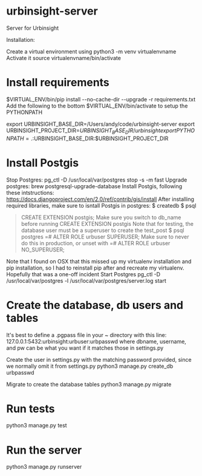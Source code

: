 # urbinsight-server
Server for Urbinsight

Installation:

Create a virtual environment using
python3 -m venv virtualenvname
Activate it
source virtualenvname/bin/activate

# Install requirements
$VIRTUAL_ENV/bin/pip install --no-cache-dir  --upgrade -r requirements.txt
Add the following to the bottom $VIRTUAL_ENV/bin/activate to setup the PYTHONPATH

export URBINSIGHT_BASE_DIR=/Users/andy/code/urbinsight-server
export URBINSIGHT_PROJECT_DIR=$URBINSIGHT_BASE_DIR/urbinsight
export PYTHONPATH=.:$URBINSIGHT_BASE_DIR:$URBINSIGHT_PROJECT_DIR


# Install Postgis 
Stop Postgres:
pg_ctl -D /usr/local/var/postgres stop -s -m fast
Upgrade postgres:
brew postgresql-upgrade-database
Install Postgis, following these intstructions:
https://docs.djangoproject.com/en/2.0/ref/contrib/gis/install
After installing required libraries, make sure to isntall Postgis in postgres:
$ createdb  <db name>
$ psql <db name>
> CREATE EXTENSION postgis;
Make sure you switch to db_name before running CREATE EXTENSION postgis
Note that for testing, the database user must be a superuser to create the test_post
$ psql postgres
=# ALTER ROLE urbuser SUPERUSER;
Make sure to never do this in production, or unset with
=# ALTER ROLE urbuser NO_SUPERUSER;

Note that I found on OSX that this missed up my virtualenv installation and pip installation,
so I had to reinstall pip after and recreate my virtualenv. Hopefully that was a one-off incident
Start Postgres
pg_ctl -D /usr/local/var/postgres -l /usr/local/var/postgres/server.log start


# Create the database, db users and tables
It's best to define a .pgpass file in your ~ directory with this line:
127.0.0.1:5432:urbinsight:urbuser:urbpasswd
where dbname, username, and pw can be what you want if it matches those in settings.py

Create the user in settings.py with the matching password provided, since we normally omit it from
settings.py
python3 manage.py create_db urbpasswd

Migrate to create the database tables
python3 manage.py migrate

# Run tests
python3 manage.py test

# Run the server
python3 manage.py runserver
